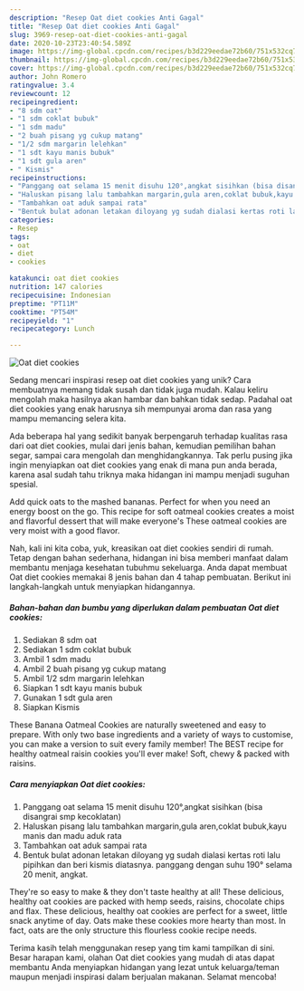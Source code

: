 ```yaml
---
description: "Resep Oat diet cookies Anti Gagal"
title: "Resep Oat diet cookies Anti Gagal"
slug: 3969-resep-oat-diet-cookies-anti-gagal
date: 2020-10-23T23:40:54.589Z
image: https://img-global.cpcdn.com/recipes/b3d229eedae72b60/751x532cq70/oat-diet-cookies-foto-resep-utama.jpg
thumbnail: https://img-global.cpcdn.com/recipes/b3d229eedae72b60/751x532cq70/oat-diet-cookies-foto-resep-utama.jpg
cover: https://img-global.cpcdn.com/recipes/b3d229eedae72b60/751x532cq70/oat-diet-cookies-foto-resep-utama.jpg
author: John Romero
ratingvalue: 3.4
reviewcount: 12
recipeingredient:
- "8 sdm oat"
- "1 sdm coklat bubuk"
- "1 sdm madu"
- "2 buah pisang yg cukup matang"
- "1/2 sdm margarin lelehkan"
- "1 sdt kayu manis bubuk"
- "1 sdt gula aren"
- " Kismis"
recipeinstructions:
- "Panggang oat selama 15 menit disuhu 120°,angkat sisihkan (bisa disangrai smp kecoklatan)"
- "Haluskan pisang lalu tambahkan margarin,gula aren,coklat bubuk,kayu manis dan madu aduk rata"
- "Tambahkan oat aduk sampai rata"
- "Bentuk bulat adonan letakan diloyang yg sudah dialasi kertas roti lalu pipihkan dan beri kismis diatasnya. panggang dengan suhu 190° selama 20 menit, angkat."
categories:
- Resep
tags:
- oat
- diet
- cookies

katakunci: oat diet cookies 
nutrition: 147 calories
recipecuisine: Indonesian
preptime: "PT11M"
cooktime: "PT54M"
recipeyield: "1"
recipecategory: Lunch

---
```



![Oat diet cookies](https://img-global.cpcdn.com/recipes/b3d229eedae72b60/751x532cq70/oat-diet-cookies-foto-resep-utama.jpg)

Sedang mencari inspirasi resep oat diet cookies yang unik? Cara membuatnya memang tidak susah dan tidak juga mudah. Kalau keliru mengolah maka hasilnya akan hambar dan bahkan tidak sedap. Padahal oat diet cookies yang enak harusnya sih mempunyai aroma dan rasa yang mampu memancing selera kita.

Ada beberapa hal yang sedikit banyak berpengaruh terhadap kualitas rasa dari oat diet cookies, mulai dari jenis bahan, kemudian pemilihan bahan segar, sampai cara mengolah dan menghidangkannya. Tak perlu pusing jika ingin menyiapkan oat diet cookies yang enak di mana pun anda berada, karena asal sudah tahu triknya maka hidangan ini mampu menjadi suguhan spesial.

Add quick oats to the mashed bananas. Perfect for when you need an energy boost on the go. This recipe for soft oatmeal cookies creates a moist and flavorful dessert that will make everyone&#39;s These oatmeal cookies are very moist with a good flavor.


Nah, kali ini kita coba, yuk, kreasikan oat diet cookies sendiri di rumah. Tetap dengan bahan sederhana, hidangan ini bisa memberi manfaat dalam membantu menjaga kesehatan tubuhmu sekeluarga. Anda dapat membuat Oat diet cookies memakai 8 jenis bahan dan 4 tahap pembuatan. Berikut ini langkah-langkah untuk menyiapkan hidangannya.

<!--inarticleads1-->

##### Bahan-bahan dan bumbu yang diperlukan dalam pembuatan Oat diet cookies:

1. Sediakan 8 sdm oat
1. Sediakan 1 sdm coklat bubuk
1. Ambil 1 sdm madu
1. Ambil 2 buah pisang yg cukup matang
1. Ambil 1/2 sdm margarin lelehkan
1. Siapkan 1 sdt kayu manis bubuk
1. Gunakan 1 sdt gula aren
1. Siapkan  Kismis


These Banana Oatmeal Cookies are naturally sweetened and easy to prepare. With only two base ingredients and a variety of ways to customise, you can make a version to suit every family member! The BEST recipe for healthy oatmeal raisin cookies you&#39;ll ever make! Soft, chewy &amp; packed with raisins. 

<!--inarticleads2-->

##### Cara menyiapkan Oat diet cookies:

1. Panggang oat selama 15 menit disuhu 120°,angkat sisihkan (bisa disangrai smp kecoklatan)
1. Haluskan pisang lalu tambahkan margarin,gula aren,coklat bubuk,kayu manis dan madu aduk rata
1. Tambahkan oat aduk sampai rata
1. Bentuk bulat adonan letakan diloyang yg sudah dialasi kertas roti lalu pipihkan dan beri kismis diatasnya. panggang dengan suhu 190° selama 20 menit, angkat.


They&#39;re so easy to make &amp; they don&#39;t taste healthy at all! These delicious, healthy oat cookies are packed with hemp seeds, raisins, chocolate chips and flax. These delicious, healthy oat cookies are perfect for a sweet, little snack anytime of day. Oats make these cookies more hearty than most. In fact, oats are the only structure this flourless cookie recipe needs. 

Terima kasih telah menggunakan resep yang tim kami tampilkan di sini. Besar harapan kami, olahan Oat diet cookies yang mudah di atas dapat membantu Anda menyiapkan hidangan yang lezat untuk keluarga/teman maupun menjadi inspirasi dalam berjualan makanan. Selamat mencoba!
